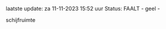 laatste update: 
za 11-11-2023 15:52   uur 
Status: FAALT - geel - 
<div class="service Y">schijfruimte</div>